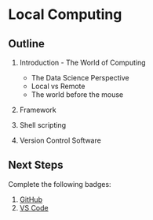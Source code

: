 # Local Computing

## Outline
1. Introduction - The World of Computing
    * The Data Science Perspective
    * Local vs Remote
    * The world before the mouse
  
2. Framework

3. Shell scripting

4. Version Control Software

## Next Steps
Complete the following badges:
1. [GitHub](https://github.com/UVADS/orientation-technical/blob/main/badges/github.md)
2. [VS Code](https://github.com/UVADS/orientation-technical/blob/main/badges/vscode.md)

